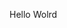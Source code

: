 Hello Wolrd

























































































































































































































































































































































































































































































































































































































































































































































































































































































































































































































































































































































































































































































































































































































































